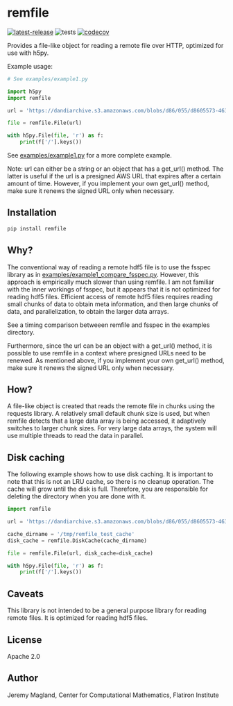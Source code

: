# remfile

[![latest-release](https://img.shields.io/pypi/v/remfile.svg)](https://pypi.org/project/remfile)
![tests](https://github.com/magland/remfile/actions/workflows/tests.yml/badge.svg)
[![codecov](https://codecov.io/gh/magland/remfile/branch/main/graph/badge.svg)](https://codecov.io/gh/magland/remfile)

Provides a file-like object for reading a remote file over HTTP, optimized for use with h5py.

Example usage:

```python
# See examples/example1.py

import h5py
import remfile

url = 'https://dandiarchive.s3.amazonaws.com/blobs/d86/055/d8605573-4639-4b99-a6d9-e0ac13f9a7df'

file = remfile.File(url)

with h5py.File(file, 'r') as f:
    print(f['/'].keys())
```

See [examples/example1.py](examples/example1.py) for a more complete example.

Note: url can either be a string or an object that has a get_url() method. The latter is useful if the url is a presigned AWS URL that expires after a certain amount of time. However, if you implement your own get_url() method, make sure it renews the signed URL only when necessary.

## Installation

```bash
pip install remfile
```

## Why?

The conventional way of reading a remote hdf5 file is to use the fsspec library as in [examples/example1_compare_fsspec.py](examples/example1_compare_fsspec.py). However, this approach is empirically much slower than using remfile. I am not familiar with the inner workings of fsspec, but it appears that it is not optimized for reading hdf5 files. Efficient access of remote hdf5 files requires reading small chunks of data to obtain meta information, and then large chunks of data, and parallelization, to obtain the larger data arrays.

See a timing comparison betweeen remfile and fsspec in the examples directory.

Furthermore, since the url can be an object with a get_url() method, it is possible to use remfile in a context where presigned URLs need to be renewed. As mentioned above, if you implement your own get_url() method, make sure it renews the signed URL only when necessary.

## How?

A file-like object is created that reads the remote file in chunks using the requests library. A relatively small default chunk size is used, but when remfile detects that a large data array is being accessed, it adaptively switches to larger chunk sizes. For very large data arrays, the system will use multiple threads to read the data in parallel.

## Disk caching

The following example shows how to use disk caching. It is important to note that this is not an LRU cache, so there is no cleanup operation. The cache will grow until the disk is full. Therefore, you are responsible for deleting the directory when you are done with it.

```python
import remfile

url = 'https://dandiarchive.s3.amazonaws.com/blobs/d86/055/d8605573-4639-4b99-a6d9-e0ac13f9a7df'

cache_dirname = '/tmp/remfile_test_cache'
disk_cache = remfile.DiskCache(cache_dirname)

file = remfile.File(url, disk_cache=disk_cache)

with h5py.File(file, 'r') as f:
    print(f['/'].keys())
```

## Caveats

This library is not intended to be a general purpose library for reading remote files. It is optimized for reading hdf5 files.

## License

Apache 2.0

## Author

Jeremy Magland, Center for Computational Mathematics, Flatiron Institute
